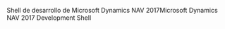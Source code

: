 <span data-ttu-id="e04bf-101">Shell de desarrollo de Microsoft Dynamics NAV 2017</span><span class="sxs-lookup"><span data-stu-id="e04bf-101">Microsoft Dynamics NAV 2017 Development Shell</span></span>
